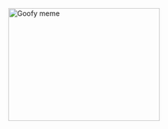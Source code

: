 <html>
<body>

<img src="goofymeme/EBjQFBM.jpg" alt="Goofy meme" style="width:304px;height:228px;">

</body>
</html>
